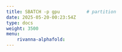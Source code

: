 ```yaml
---
title: SBATCH -p gpu          # partition
date: 2025-05-20-00:23:54Z
type: docs 
weight: 3500
menu: 
    rivanna-alphafold:
---
```



